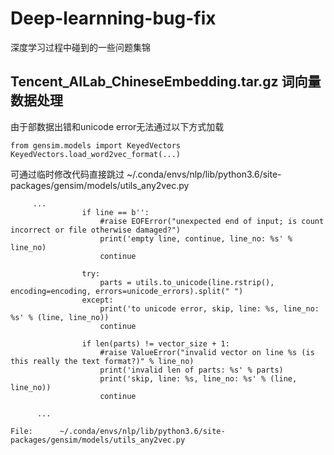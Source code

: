 # Deep-learnning-bug-fix
深度学习过程中碰到的一些问题集锦

## Tencent_AILab_ChineseEmbedding.tar.gz 词向量数据处理
由于部数据出错和unicode error无法通过以下方式加载
```
from gensim.models import KeyedVectors
KeyedVectors.load_word2vec_format(...)
```
可通过临时修改代码直接跳过  ~/.conda/envs/nlp/lib/python3.6/site-packages/gensim/models/utils_any2vec.py

```
     ...
                if line == b'':
                    #raise EOFError("unexpected end of input; is count incorrect or file otherwise damaged?")
                    print('empty line, continue, line_no: %s' % line_no)
                    continue

                try:
                    parts = utils.to_unicode(line.rstrip(), encoding=encoding, errors=unicode_errors).split(" ")
                except:
                    print('to unicode error, skip, line: %s, line_no: %s' % (line, line_no))
                    continue

                if len(parts) != vector_size + 1:
                    #raise ValueError("invalid vector on line %s (is this really the text format?)" % line_no)
                    print('invalid len of parts: %s' % parts)
                    print('skip, line: %s, line_no: %s' % (line, line_no))
                    continue

      ...
    
File:      ~/.conda/envs/nlp/lib/python3.6/site-packages/gensim/models/utils_any2vec.py
```

